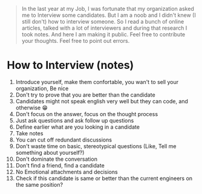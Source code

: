 > In the last year at my Job, I was fortunate that my organization asked me to Interview some candidates. But I am a noob and I didn't knew (I still don't) how to interview someone.
So I read a bunch of online articles, talked with a lot of interviewers and during that research I took notes.
And here I am making it public.
Feel free to contribute your thoughts.
Feel free to point out errors.

# How to Interview (notes)

1. Introduce yourself, make them confortable, you wan't to sell your organization, Be nice
2. Don't try to prove that you are better than the candidate
3. Candidates might not speak english very well but they can code, and otherwise 😁
4. Don't focus on the answer, focus on the thought process
5. Just ask questions and ask follow up questions
6. Define earlier what are you looking in a candidate
7. Take notes
8. You can cut off redundant discussions
9. Don't waste time on basic, stereotypical questions (Like, Tell me something about yourself?)
10. Don't dominate the conversation
11. Don't find a friend, find a candidate
12. No Emotional attachments and decisions
13. Check if this candidate is same or better than the current engineers on the same position?
